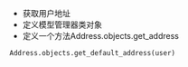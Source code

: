 - 获取用户地址
- 定义模型管理器类对象
- 定义一个方法Address.objects.get_address

```
Address.objects.get_default_address(user)
```

